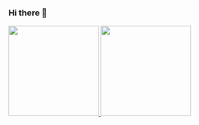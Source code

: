 ### Hi there 👋

<!--
**CaikeBispo/CaikeBispo** is a ✨ _special_ ✨ repository because its `README.md` (this file) appears on your GitHub profile.

Here are some ideas to get you started:

- 🔭 I’m currently working on ...
- 🌱 I’m currently learning ...
- 👯 I’m looking to collaborate on ...
- 🤔 I’m looking for help with ...
- 💬 Ask me about ...
- 📫 How to reach me: ...
- 😄 Pronouns: ...
- ⚡ Fun fact: ...
-->


<div>
<a href="https://github.com/joaoplombardi">
<img height="180em" src="https://github-readme-stats.vercel.app/api/top-langs/?username=joaoplombardi&layout=compact&langs_count=7&theme=dark"/>
<img height="180em" src="https://github-readme-stats.vercel.app/api?username=joaoplombardi&show_icons=true&theme=dark&include_all_commits=true&count_private=true"/>
</div>
